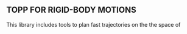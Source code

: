 TOPP FOR RIGID-BODY MOTIONS
------------

This library includes tools to plan fast trajectories on the the space of